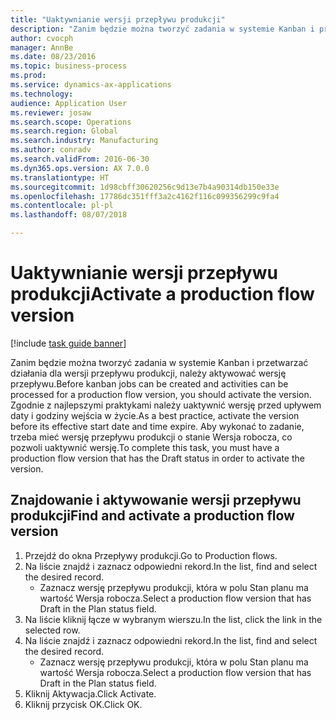 ```yaml
--- 
title: "Uaktywnianie wersji przepływu produkcji"
description: "Zanim będzie można tworzyć zadania w systemie Kanban i przetwarzać działania dla wersji przepływu produkcji, należy aktywować wersję przepływu."
author: cvocph
manager: AnnBe
ms.date: 08/23/2016
ms.topic: business-process
ms.prod: 
ms.service: dynamics-ax-applications
ms.technology: 
audience: Application User
ms.reviewer: josaw
ms.search.scope: Operations
ms.search.region: Global
ms.search.industry: Manufacturing
ms.author: conradv
ms.search.validFrom: 2016-06-30
ms.dyn365.ops.version: AX 7.0.0
ms.translationtype: HT
ms.sourcegitcommit: 1d98cbff30620256c9d13e7b4a90314db150e33e
ms.openlocfilehash: 17786dc351fff3a2c4162f116c099356299c9fa4
ms.contentlocale: pl-pl
ms.lasthandoff: 08/07/2018

---
```

# <a name="activate-a-production-flow-version"></a><span data-ttu-id="c79a6-103">Uaktywnianie wersji przepływu produkcji</span><span class="sxs-lookup"><span data-stu-id="c79a6-103">Activate a production flow version</span></span>

[!include [task guide banner](../../includes/task-guide-banner.md)]

<span data-ttu-id="c79a6-104">Zanim będzie można tworzyć zadania w systemie Kanban i przetwarzać działania dla wersji przepływu produkcji, należy aktywować wersję przepływu.</span><span class="sxs-lookup"><span data-stu-id="c79a6-104">Before kanban jobs can be created and activities can be processed for a production flow version, you should activate the version.</span></span> <span data-ttu-id="c79a6-105">Zgodnie z najlepszymi praktykami należy uaktywnić wersję przed upływem daty i godziny wejścia w życie.</span><span class="sxs-lookup"><span data-stu-id="c79a6-105">As a best practice, activate the version before its effective start date and time expire.</span></span> <span data-ttu-id="c79a6-106">Aby wykonać to zadanie, trzeba mieć wersję przepływu produkcji o stanie Wersja robocza, co pozwoli uaktywnić wersję.</span><span class="sxs-lookup"><span data-stu-id="c79a6-106">To complete this task, you must have a production flow version that has the Draft status in order to activate the version.</span></span> 


## <a name="find-and-activate-a-production-flow-version"></a><span data-ttu-id="c79a6-107">Znajdowanie i aktywowanie wersji przepływu produkcji</span><span class="sxs-lookup"><span data-stu-id="c79a6-107">Find and activate a production flow version</span></span>
1. <span data-ttu-id="c79a6-108">Przejdź do okna Przepływy produkcji.</span><span class="sxs-lookup"><span data-stu-id="c79a6-108">Go to Production flows.</span></span>
2. <span data-ttu-id="c79a6-109">Na liście znajdź i zaznacz odpowiedni rekord.</span><span class="sxs-lookup"><span data-stu-id="c79a6-109">In the list, find and select the desired record.</span></span>
    * <span data-ttu-id="c79a6-110">Zaznacz wersję przepływu produkcji, która w polu Stan planu ma wartość Wersja robocza.</span><span class="sxs-lookup"><span data-stu-id="c79a6-110">Select a production flow version that has Draft in the Plan status field.</span></span>  
3. <span data-ttu-id="c79a6-111">Na liście kliknij łącze w wybranym wierszu.</span><span class="sxs-lookup"><span data-stu-id="c79a6-111">In the list, click the link in the selected row.</span></span>
4. <span data-ttu-id="c79a6-112">Na liście znajdź i zaznacz odpowiedni rekord.</span><span class="sxs-lookup"><span data-stu-id="c79a6-112">In the list, find and select the desired record.</span></span>
    * <span data-ttu-id="c79a6-113">Zaznacz wersję przepływu produkcji, która w polu Stan planu ma wartość Wersja robocza.</span><span class="sxs-lookup"><span data-stu-id="c79a6-113">Select a production flow version that has Draft in the Plan status field.</span></span>  
5. <span data-ttu-id="c79a6-114">Kliknij Aktywacja.</span><span class="sxs-lookup"><span data-stu-id="c79a6-114">Click Activate.</span></span>
6. <span data-ttu-id="c79a6-115">Kliknij przycisk OK.</span><span class="sxs-lookup"><span data-stu-id="c79a6-115">Click OK.</span></span>


